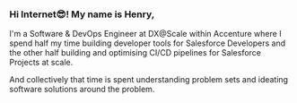 ### Hi Internet😎! My name is Henry,

I'm a Software & DevOps Engineer at DX@Scale within Accenture where I spend half my time building developer tools for Salesforce Developers and the other half building and optimising CI/CD pipelines for Salesforce Projects at scale.

And collectively that time is spent understanding problem sets and ideating software solutions around the problem.
